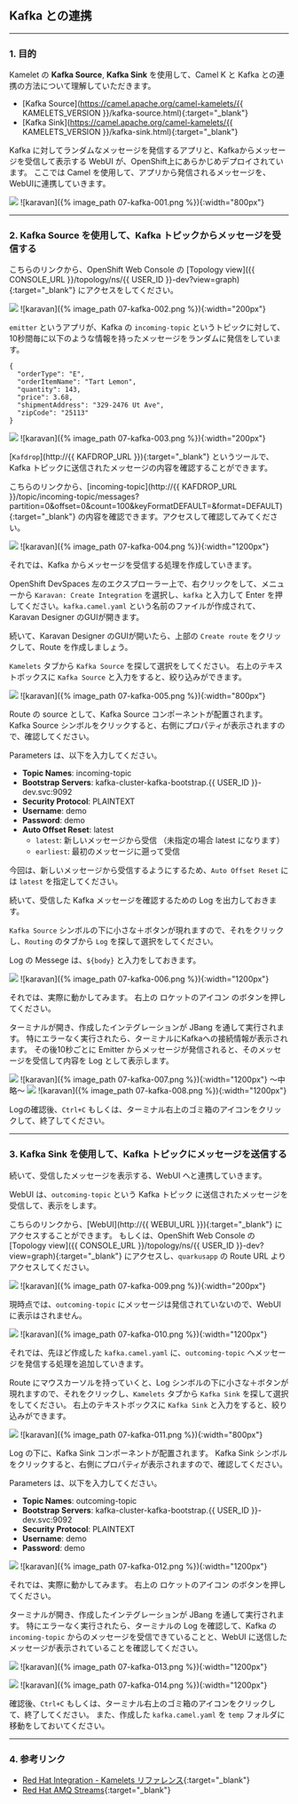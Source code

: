 ## Kafka との連携
---

### 1. 目的

Kamelet の **Kafka Source**, **Kafka Sink** を使用して、Camel K と Kafka との連携の方法について理解していただきます。

* [Kafka Source](https://camel.apache.org/camel-kamelets/{{ KAMELETS_VERSION }}/kafka-source.html){:target="_blank"}
* [Kafka Sink](https://camel.apache.org/camel-kamelets/{{ KAMELETS_VERSION }}/kafka-sink.html){:target="_blank"}

Kafka に対してランダムなメッセージを発信するアプリと、Kafkaからメッセージを受信して表示する WebUI が、OpenShift上にあらかじめデプロイされています。
ここでは Camel を使用して、アプリから発信されるメッセージを、WebUIに連携していきます。

![](images/07-kafka-001.png)
![karavan]({% image_path 07-kafka-001.png %}){:width="800px"}

---

### 2. Kafka Source を使用して、Kafka トピックからメッセージを受信する

こちらのリンクから、OpenShift Web Console の [Topology view]({{ CONSOLE_URL }}/topology/ns/{{ USER_ID }}-dev?view=graph){:target="_blank"} にアクセスをしてください。

![](images/07-kafka-002.png)
![karavan]({% image_path 07-kafka-002.png %}){:width="200px"}

`emitter` というアプリが、Kafka の `incoming-topic` というトピックに対して、10秒間毎に以下のような情報を持ったメッセージをランダムに発信をしています。

~~~
{
  "orderType": "E", 
  "orderItemName": "Tart Lemon", 
  "quantity": 143, 
  "price": 3.68, 
  "shipmentAddress": "329-2476 Ut Ave", 
  "zipCode": "25113"
}
~~~

![](images/07-kafka-003.png)
![karavan]({% image_path 07-kafka-003.png %}){:width="200px"}

[`Kafdrop`](http://{{ KAFDROP_URL }}){:target="_blank"} というツールで、Kafka トピックに送信されたメッセージの内容を確認することができます。

 こちらのリンクから、[incoming-topic](http://{{ KAFDROP_URL }}/topic/incoming-topic/messages?partition=0&offset=0&count=100&keyFormatDEFAULT=&format=DEFAULT){:target="_blank"} の内容を確認できます。アクセスして確認してみてください。

![](images/07-kafka-004.png)
![karavan]({% image_path 07-kafka-004.png %}){:width="1200px"}

それでは、Kafka からメッセージを受信する処理を作成していきます。 

OpenShift DevSpaces 左のエクスプローラー上で、右クリックをして、メニューから `Karavan: Create Integration` を選択し、`kafka` と入力して Enter を押してください。`kafka.camel.yaml` という名前のファイルが作成されて、Karavan Designer のGUIが開きます。

続いて、Karavan Designer のGUIが開いたら、上部の `Create route` をクリックして、Route を作成しましょう。

`Kamelets` タブから `Kafka Source` を探して選択をしてください。
右上のテキストボックスに `Kafka Source` と入力をすると、絞り込みができます。

![](images/07-kafka-005.png)
![karavan]({% image_path 07-kafka-005.png %}){:width="800px"}

Route の source として、Kafka Source コンポーネントが配置されます。
Kafka Source シンボルをクリックすると、右側にプロパティが表示されますので、確認してください。

Parameters は、以下を入力してください。

* **Topic Names**: incoming-topic
* **Bootstrap Servers**: kafka-cluster-kafka-bootstrap.{{ USER_ID }}-dev.svc:9092
* **Security Protocol**: PLAINTEXT
* **Username**: demo
* **Password**: demo
* **Auto Offset Reset**: latest
  * `latest`: 新しいメッセージから受信 （未指定の場合 latest になります）
  * `earliest`: 最初のメッセージに遡って受信

今回は、新しいメッセージから受信するようにするため、`Auto Offset Reset` には `latest` を指定してください。

続いて、受信した Kafka メッセージを確認するための Log を出力しておきます。

`Kafka Source` シンボルの下に小さな＋ボタンが現れますので、それをクリックし、`Routing` のタブから `Log` を探して選択をしてください。

Log の Messege は、`${body}` と入力をしておきます。

![](images/07-kafka-006.png)
![karavan]({% image_path 07-kafka-006.png %}){:width="1200px"}

それでは、実際に動かしてみます。
右上の ロケットのアイコン のボタンを押してください。

ターミナルが開き、作成したインテグレーションが JBang を通して実行されます。
特にエラーなく実行されたら、ターミナルにKafkaへの接続情報が表示されます。
その後10秒ごとに Emitter からメッセージが発信されると、そのメッセージを受信して内容を Log として表示します。

![](images/07-kafka-007.png)
![karavan]({% image_path 07-kafka-007.png %}){:width="1200px"}
〜中略〜
![](images/07-kafka-008.png)
![karavan]({% image_path 07-kafka-008.png %}){:width="1200px"}

Logの確認後、`Ctrl+C` もしくは、ターミナル右上のゴミ箱のアイコンをクリックして、終了してください。

---

### 3. Kafka Sink を使用して、Kafka トピックにメッセージを送信する

続いて、受信したメッセージを表示する、WebUI へと連携していきます。

WebUI は、`outcoming-topic` という Kafka トピック に送信されたメッセージを受信して、表示をします。

こちらのリンクから、[WebUI](http://{{ WEBUI_URL }}){:target="_blank"} にアクセスすることができます。
もしくは、OpenShift Web Console の [Topology view]({{ CONSOLE_URL }}/topology/ns/{{ USER_ID }}-dev?view=graph){:target="_blank"} にアクセスし、`quarkusapp` の Route URL よりアクセスしてください。

![](images/07-kafka-009.png)
![karavan]({% image_path 07-kafka-009.png %}){:width="200px"}

現時点では、`outcoming-topic` にメッセージは発信されていないので、WebUIに表示はされません。

![](images/07-kafka-010.png)
![karavan]({% image_path 07-kafka-010.png %}){:width="1200px"}

それでは、先ほど作成した `kafka.camel.yaml` に、`outcoming-topic` へメッセージを発信する処理を追加していきます。

Route にマウスカーソルを持っていくと、Log シンボルの下に小さな＋ボタンが現れますので、それをクリックし、`Kamelets` タブから `Kafka Sink` を探して選択をしてください。
右上のテキストボックスに `Kafka Sink` と入力をすると、絞り込みができます。

![](images/07-kafka-011.png)
![karavan]({% image_path 07-kafka-011.png %}){:width="800px"}

Log の下に、Kafka Sink コンポーネントが配置されます。
Kafka Sink シンボルをクリックすると、右側にプロパティが表示されますので、確認してください。

Parameters は、以下を入力してください。

* **Topic Names**: outcoming-topic
* **Bootstrap Servers**: kafka-cluster-kafka-bootstrap.{{ USER_ID }}-dev.svc:9092
* **Security Protocol**: PLAINTEXT
* **Username**: demo
* **Password**: demo

![](images/07-kafka-012.png)
![karavan]({% image_path 07-kafka-012.png %}){:width="1200px"}

それでは、実際に動かしてみます。
右上の ロケットのアイコン のボタンを押してください。

ターミナルが開き、作成したインテグレーションが JBang を通して実行されます。
特にエラーなく実行されたら、ターミナルの Log を確認して、Kafka の `incoming-topic` からのメッセージを受信できていることと、WebUI に送信したメッセージが表示されていることを確認してください。

![](images/07-kafka-013.png)
![karavan]({% image_path 07-kafka-013.png %}){:width="1200px"}

![](images/07-kafka-014.png)
![karavan]({% image_path 07-kafka-014.png %}){:width="1200px"}

確認後、`Ctrl+C` もしくは、ターミナル右上のゴミ箱のアイコンをクリックして、終了してください。
また、作成した `kafka.camel.yaml` を `temp` フォルダに移動をしておいてください。 

---

### 4. 参考リンク

* [Red Hat Integration - Kamelets リファレンス](https://access.redhat.com/documentation/ja-jp/red_hat_integration/2022.q4/html/kamelets_reference/kafka-sink){:target="_blank"}
* [Red Hat AMQ Streams](https://access.redhat.com/documentation/en-us/red_hat_amq_streams){:target="_blank"}